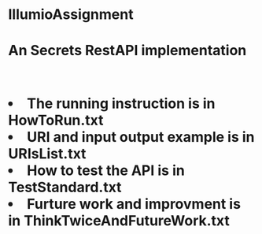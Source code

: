 # IllumioAssignment
<h1>An Secrets RestAPI implementation<h1 /><br />
<li> The running instruction is in HowToRun.txt<br />
<li> URI and input output example is in URIsList.txt<br />
<li> How to test the API is in TestStandard.txt<br />
<li> Furture work and improvment is in ThinkTwiceAndFutureWork.txt
